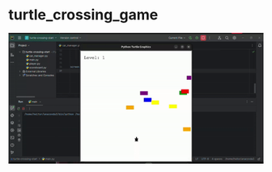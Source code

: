 # turtle_crossing_game
![caption](https://github.com/Heitor-Saqueto/turtle_crossing_game/blob/main/turtle_crossing.gif)
